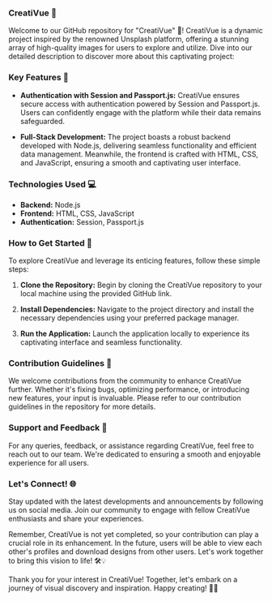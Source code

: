 
### CreatiVue 🎨

Welcome to our GitHub repository for "CreatiVue" 🌟! CreatiVue is a dynamic project inspired by the renowned Unsplash platform, offering a stunning array of high-quality images for users to explore and utilize. Dive into our detailed description to discover more about this captivating project:

### Key Features 🔑

- **Authentication with Session and Passport.js:** CreatiVue ensures secure access with authentication powered by Session and Passport.js. Users can confidently engage with the platform while their data remains safeguarded.
  
- **Full-Stack Development:** The project boasts a robust backend developed with Node.js, delivering seamless functionality and efficient data management. Meanwhile, the frontend is crafted with HTML, CSS, and JavaScript, ensuring a smooth and captivating user interface.

### Technologies Used 💻

- **Backend:** Node.js
- **Frontend:** HTML, CSS, JavaScript
- **Authentication:** Session, Passport.js

### How to Get Started 🚀

To explore CreatiVue and leverage its enticing features, follow these simple steps:

1. **Clone the Repository:** Begin by cloning the CreatiVue repository to your local machine using the provided GitHub link.
   
2. **Install Dependencies:** Navigate to the project directory and install the necessary dependencies using your preferred package manager.
   
3. **Run the Application:** Launch the application locally to experience its captivating interface and seamless functionality.

### Contribution Guidelines 🤝

We welcome contributions from the community to enhance CreatiVue further. Whether it's fixing bugs, optimizing performance, or introducing new features, your input is invaluable. Please refer to our contribution guidelines in the repository for more details.

### Support and Feedback 📧

For any queries, feedback, or assistance regarding CreatiVue, feel free to reach out to our team. We're dedicated to ensuring a smooth and enjoyable experience for all users.

### Let's Connect! 🌐

Stay updated with the latest developments and announcements by following us on social media. Join our community to engage with fellow CreatiVue enthusiasts and share your experiences.

Remember, CreatiVue is not yet completed, so your contribution can play a crucial role in its enhancement. In the future, users will be able to view each other's profiles and download designs from other users. Let's work together to bring this vision to life! 🛠️💡

Thank you for your interest in CreatiVue! Together, let's embark on a journey of visual discovery and inspiration. Happy creating! 🎨✨
